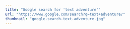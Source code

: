 ```yaml
---
title: "Google search for 'text adventure'"
url: "https://www.google.com/search?q=text+adventure/"
thumbnail: "google-search-text-adventure.jpg"
---
```

